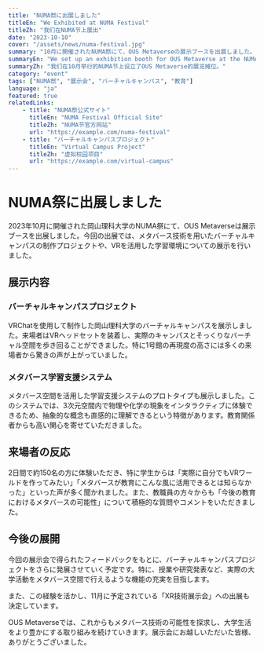 ```yaml
---
title: "NUMA祭に出展しました"
titleEn: "We Exhibited at NUMA Festival"
titleZh: "我们在NUMA节上展出"
date: "2023-10-10"
cover: "/assets/news/numa-festival.jpg"
summary: "10月に開催されたNUMA祭にて、OUS Metaverseの展示ブースを出展しました。"
summaryEn: "We set up an exhibition booth for OUS Metaverse at the NUMA Festival held in October."
summaryZh: "我们在10月举行的NUMA节上设立了OUS Metaverse的展览摊位。"
category: "event"
tags: ["NUMA祭", "展示会", "バーチャルキャンパス", "教育"]
language: "ja"
featured: true
relatedLinks:
    - title: "NUMA祭公式サイト"
      titleEn: "NUMA Festival Official Site"
      titleZh: "NUMA节官方网站"
      url: "https://example.com/numa-festival"
    - title: "バーチャルキャンパスプロジェクト"
      titleEn: "Virtual Campus Project"
      titleZh: "虚拟校园项目"
      url: "https://example.com/virtual-campus"
---
```


# NUMA祭に出展しました

2023年10月に開催された岡山理科大学のNUMA祭にて、OUS Metaverseは展示ブースを出展しました。今回の出展では、メタバース技術を用いたバーチャルキャンパスの制作プロジェクトや、VRを活用した学習環境についての展示を行いました。

## 展示内容

### バーチャルキャンパスプロジェクト

VRChatを使用して制作した岡山理科大学のバーチャルキャンパスを展示しました。来場者はVRヘッドセットを装着し、実際のキャンパスとそっくりなバーチャル空間を歩き回ることができました。特に1号館の再現度の高さには多くの来場者から驚きの声が上がっていました。

### メタバース学習支援システム

メタバース空間を活用した学習支援システムのプロトタイプも展示しました。このシステムでは、3次元空間内で物理や化学の現象をインタラクティブに体験できるため、抽象的な概念も直感的に理解できるという特徴があります。教育関係者からも高い関心を寄せていただきました。

## 来場者の反応

2日間で約150名の方に体験いただき、特に学生からは「実際に自分でもVRワールドを作ってみたい」「メタバースが教育にこんな風に活用できるとは知らなかった」といった声が多く聞かれました。また、教職員の方々からも「今後の教育におけるメタバースの可能性」について積極的な質問やコメントをいただきました。

## 今後の展開

今回の展示会で得られたフィードバックをもとに、バーチャルキャンパスプロジェクトをさらに発展させていく予定です。特に、授業や研究発表など、実際の大学活動をメタバース空間で行えるような機能の充実を目指します。

また、この経験を活かし、11月に予定されている「XR技術展示会」への出展も決定しています。

OUS Metaverseでは、これからもメタバース技術の可能性を探求し、大学生活をより豊かにする取り組みを続けていきます。展示会にお越しいただいた皆様、ありがとうございました。
